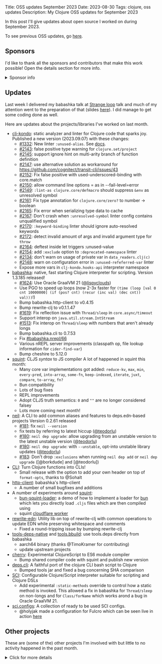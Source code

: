 Title: OSS updates September 2023
Date: 2023-08-30
Tags: clojure, oss updates
Description: My Clojure OSS updates for September 2023

In this post I'll give updates about open source I worked on during September 2023.

To see previous OSS updates, go [here](https://blog.michielborkent.nl/tags/oss-updates.html).

## Sponsors

I'd like to thank all the sponsors and contributors that make
this work possible! Open the details section for more info.

<details>
<summary>Sponsor info</summary>
Top sponsors:

- [Clojurists Together](https://clojuriststogether.org/)
- [Roam Research](https://roamresearch.com/)
- [Nextjournal](https://nextjournal.com/)
- [Toyokumo](https://toyokumo.co.jp/)
- [Cognitect](https://www.cognitect.com/)
- [Kepler16](https://kepler16.com/)
- [Pitch](https://github.com/pitch-io)

If you want to ensure that the projects I work on are sustainably maintained,
you can sponsor this work in the following ways. Thank you!

- [Github Sponsors](https://github.com/sponsors/borkdude)
- The [Babaska](https://opencollective.com/babashka) or [Clj-kondo](https://opencollective.com/clj-kondo) OpenCollective
- [Ko-fi](https://ko-fi.com/borkdude)
- [Patreon](https://www.patreon.com/borkdude)
- [Clojurists Together](https://www.clojuriststogether.org/)

If you're used to sponsoring through some other means which isn't listed above, please get in touch.

On to the projects that I've been working on!
</details>

<!--

sources: https://github.com/borkdude
local ~/dev and ~/dev/babashka dir (since github doesn't show all repos)

-->

## Updates

Last week I delivered my babashka talk at [Strange
loop](https://www.thestrangeloop.com/2023/babashka-a-meta-circular-clojure-interpreter-for-the-command-line.html)
talk and much of my attention went to the preparation of that (slides
[here](https://speakerdeck.com/borkdude/babashka-a-meta-circular-clojure-interpreter-for-the-command-line-at-strange-loop-2023)). I
did manage to get some coding done as well.

Here are updates about the projects/libraries I've worked on last month.

- [clj-kondo](https://github.com/clj-kondo/clj-kondo): static analyzer and linter for Clojure code that sparks joy.
  Published a new version (2023.09.07) with these changes:
  - [#1332](https://github.com/clj-kondo/clj-kondo/issues/1332): New linter `:unused-alias`. See [docs](doc/linters.md).
  - [#2143](https://github.com/clj-kondo/clj-kondo/issues/2143): false positive type warning for `clojure.set/project`
  - [#2145](https://github.com/clj-kondo/clj-kondo/issues/2145): support ignore hint on multi-arity branch of function definition
  - [#2147](https://github.com/clj-kondo/clj-kondo/issues/2147): use alternative solution as workaround for https://github.com/cognitect/transit-clj/issues/43
  - [#2152](https://github.com/clj-kondo/clj-kondo/issues/2152): Fix false positive with used-underscored-binding with core.match
  - [#2150](https://github.com/clj-kondo/clj-kondo/issues/2150): allow command line options = as in --fail-level=error
  - [#2149](https://github.com/clj-kondo/clj-kondo/issues/2149): `:lint-as clojure.core/defmacro` should suppress `&env` as unresolved symbol
  - [#2161](https://github.com/clj-kondo/clj-kondo/issues/2161): Fix type annotation for `clojure.core/zero?` to number -> boolean
  - [#2165](https://github.com/clj-kondo/clj-kondo/issues/2165): Fix error when serializing type data to cache
  - [#2167](https://github.com/clj-kondo/clj-kondo/issues/2167): Don't crash when `:unresolved-symbol` linter config contains unqualified symbol
  - [#2170](https://github.com/clj-kondo/clj-kondo/issues/2170): `:keyword-binding` linter should ignore auto-resolved keywords
  - [#2172](https://github.com/clj-kondo/clj-kondo/issues/2172): detect invalid amount of args and invalid argument type for `throw`
  - [#2164](https://github.com/clj-kondo/clj-kondo/issues/2164): deftest inside let triggers :unused-value
  - [#2154](https://github.com/clj-kondo/clj-kondo/issues/2154): add `:exclude` option to `:deprecated-namespace` linter
  - [#2134](https://github.com/clj-kondo/clj-kondo/issues/2134): don't warn on usage of private var in `data_readers.clj(c)`
  - [#2148](https://github.com/clj-kondo/clj-kondo/issues/2148): warn on configuration error in `:unused-refeferred-var` linter
  - Expose more vars in `clj-kondo.hooks-api` interpreter namespace
- [babashka](https://github.com/babashka/babashka): native, fast starting Clojure interpreter for scripting.
  Version 1.3.185 released!
  - [#1624](https://github.com/babashka/babashka/pull/1624): Use Oracle GraalVM 21 ([@lispyclouds](https://github.com/lispyclouds))
  - Use PGO to speed up loops (now 2-3x faster for `(time (loop [val 0 cnt 10000000] (if (pos? cnt) (recur (inc val) (dec cnt)) val)))`!)
  - Bump babashka.http-client to v0.4.15
  - Bump rewrite-clj to v0.1.1.47
  - [#1619](https://github.com/babashka/babashka/issues/1619): Fix reflection issue with `Thread/sleep` in `core.async/timeout`
  - Support interop on `java.util.stream.IntStream`
  - [#1513](https://github.com/babashka/babashka/issues/1513): Fix interop on `Thread/sleep` with numbers that aren't already longs
  - Bump babashka.cli to 0.7.53
  - Fix [#babashka.nrepl/66](https://github.com/babashka/babashka.nrepl/issues/66)
  - Various nREPL server improvements (classpath op, file lookup information for `cider-find-var`)
  - Bump cheshire to 5.12.0
- [squint](https://github.com/squint-cljs/squint): CLJS _syntax_ to JS compiler
  A lot of happened in squint this month:
  - Many core var implementations got added: `reduce-kv`, `max`, `min`,
  `every-pred`, `into-array`, `some-fn`, `keep-indexed`, `iterate`, `juxt`, `compare`, `to-array`, `fn?`
  - Bun compatibility
  - Lots of bug fixes
  - REPL improvements
  - Adopt CLJS truth semantics: `0` and `""` are no longer considered falsey
  - Lots more coming next month!
- [neil](https://github.com/babashka/neil): A CLI to add common aliases and features to deps.edn-based projects
  Version 0.2.61 released
  - [#181](https://github.com/babashka/neil/issues/181): fix `neil --version`
  - fix tests by referring to latest hiccup ([@teodorlu](https://github.com/teodorlu))
  - [#180](https://github.com/babashka/neil/issues/180): `neil dep upgrade`: allow upgrading from an unstable version to the latest unstable version ([@teodorlu](https://github.com/teodorlu))
  - [#180](https://github.com/babashka/neil/issues/180): `neil dep upgrade`: with `--unstable`, opt-into unstable library updates ([@teodorlu](https://github.com/teodorlu))
  - [#183](https://github.com/babashka/neil/issues/183): Don't drop `:exclusions` when running `neil dep add` or `neil dep upgrade` ([@borkdude] and [@teodorlu])
- [CLI](https://github.com/babashka/cli): Turn Clojure functions into CLIs!
  - Small release with the option to add your own header on top of `format-opts`, thanks to @Sohalt
- [http-client](https://github.com/babashka/http-client): babashka's http-client
  - A number of small bugfixes and additions
- A number of experiments around [squint](https://github.com/squint-cljs/squint):
  - [bun-squint-loader](https://github.com/borkdude/bun-squint-loader): a demo
  of how to implement a loader for [bun](https://github.com/oven-sh/bun) which
  lets you directly load `.cljs` files which are then compiled using
  - squint [cloudflare worker](https://github.com/borkdude/squint-bun-cloudflare)
- [rewrite-edn](https://github.com/borkdude/rewrite-edn): Utility lib on top of
  rewrite-clj with common operations to update EDN while preserving whitespace
  and comments
  - Fixed a round-tripping issue by bumping rewrite-clj
- [tools-deps-native](https://github.com/babashka/tools-deps-native) and [tools.bbuild](https://github.com/babashka/tools.bbuild): use tools.deps directly from babashka
  - aarch64 binary (thanks @TimoKramer for contributing)
  - update upstream projects
- [cherry](https://github.com/squint-cljs/cherry): Experimental ClojureScript to ES6 module compiler
  - Bump shared compiler code with squint and publish new version
- [deps.clj](https://github.com/borkdude/deps.clj): A faithful port of the clojure CLI bash script to Clojure
  - Bumped tools jar and fixed a bug concerning SHA comparison
- [SCI](https://github.com/babashka/sci): Configurable Clojure/Script interpreter suitable for scripting and Clojure DSLs
  - Add experimental `:static-methods` override to control how a static method is
    invoked. This allowed a fix in babashka for `Thread/sleep` on non-longs and
    for `Class/forName` which works arond a bug in Oracle GraalVM 21.
- [sci.configs](https://github.com/babashka/sci.configs): A collection of ready to be used SCI configs.
  - @holyjak made a configuration for Fulcro which can be seen live in action [here](https://blog.jakubholy.net/2023/interactive-code-snippets-fulcro/)

## Other projects

These are (some of the) other projects I'm involved with but little to no activity
happened in the past month.

<details>
<summary>Click for more details</summary>
- [jet](https://github.com/borkdude/jet): CLI to transform between JSON, EDN, YAML and Transit using Clojure
- [quickdoc](https://github.com/borkdude/quickdoc): Quick and minimal API doc generation for Clojure
- [nbb](https://github.com/babashka/nbb): Scripting in Clojure on Node.js using SCI
- [pod-babashka-go-sqlite3](https://github.com/babashka/pod-babashka-go-sqlite3): A babashka pod for interacting with sqlite3
- [pod-babashka-fswatcher](https://github.com/babashka/pod-babashka-fswatcher): babashka filewatcher pod
- [edamame](https://github.com/borkdude/edamame): Configurable EDN/Clojure parser with location metadata
- [lein-clj-kondo](https://github.com/clj-kondo/lein-clj-kondo): a leiningen plugin for clj-kondo
- [lein2deps](https://github.com/borkdude/lein2deps): leiningen to deps.edn converter
- [scittle](https://github.com/babashka/scittle): Execute Clojure(Script) directly from browser script tags via SCI
- [sql pods](https://github.com/babashka/babashka-sql-pods): babashka pods for SQL databases
- [cljs-showcase](https://github.com/borkdude/cljs-showcase): Showcase CLJS libs using SCI
- [fs](https://github.com/babashka/fs) - File system utility library for Clojure
- [process](https://github.com/babashka/process): Clojure library for shelling out / spawning sub-processes
- [babashka.book](https://github.com/babashka/book): Babashka manual
- [instaparse-bb](https://github.com/babashka/instaparse-bb)
- [rewrite-clj](https://github.com/clj-commons/rewrite-clj): Rewrite Clojure code and edn
- [pod-babashka-buddy](https://github.com/babashka/pod-babashka-buddy): A pod around buddy core (Cryptographic Api for Clojure).
- [gh-release-artifact](https://github.com/borkdude/gh-release-artifact): Upload artifacts to Github releases idempotently
- [carve](https://github.com/borkdude/carve) - Remove unused Clojure vars
- [grasp](https://github.com/borkdude/grasp): Grep Clojure code using clojure.spec regexes
- [quickblog](https://github.com/borkdude/quickblog): Light-weight static blog engine for Clojure and babashka
- [4ever-clojure](https://github.com/oxalorg/4ever-clojure) - Pure CLJS version of 4clojure, meant to run forever!
- [pod-babashka-lanterna](https://github.com/babashka/pod-babashka-lanterna): Interact with clojure-lanterna from babashka
- [joyride](https://github.com/BetterThanTomorrow/joyride): VSCode CLJS scripting and REPL (via [SCI](https://github.com/babashka/sci))
- [clj2el](https://borkdude.github.io/clj2el/): transpile Clojure to elisp
- [deflet](https://github.com/borkdude/deflet): make let-expressions REPL-friendly!
- [babashka.json](https://github.com/babashka/json): babashka JSON library/adapter
- [deps.add-lib](https://github.com/borkdude/deps.add-lib): Clojure 1.12's add-lib feature for leiningen and/or other environments without a specific version of the clojure CLI

</details>

